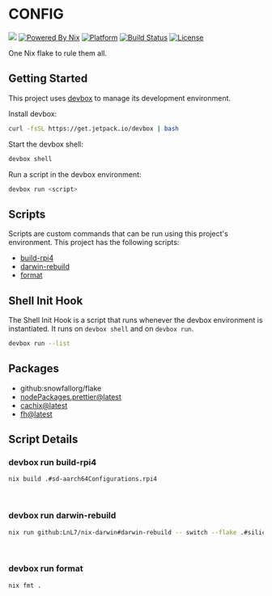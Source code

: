 # CONFIG

[![](https://img.shields.io/badge/aloshy.🅰🅸-000000.svg?style=for-the-badge)](https://aloshy.ai)
[![Powered By Nix](https://img.shields.io/badge/NIX-POWERED-5277C3.svg?style=for-the-badge&logo=nixos)](https://nixos.org)
[![Platform](https://img.shields.io/badge/MACOS-ONLY-000000.svg?style=for-the-badge&logo=apple)](https://github.com/aloshy/config)
[![Build Status](https://img.shields.io/badge/BUILD-PASSING-success.svg?style=for-the-badge&logo=github)](https://github.com/aloshy-ai/config/actions)
[![License](https://img.shields.io/badge/LICENSE-MIT-yellow.svg?style=for-the-badge)](https://opensource.org/licenses/MIT)

One Nix flake to rule them all.

<!-- gen-readme start - generated by https://github.com/jetify-com/devbox/ -->
## Getting Started
This project uses [devbox](https://github.com/jetify-com/devbox) to manage its development environment.

Install devbox:
```sh
curl -fsSL https://get.jetpack.io/devbox | bash
```

Start the devbox shell:
```sh 
devbox shell
```

Run a script in the devbox environment:
```sh
devbox run <script>
```
## Scripts
Scripts are custom commands that can be run using this project's environment. This project has the following scripts:

* [build-rpi4](#devbox-run-build-rpi4)
* [darwin-rebuild](#devbox-run-darwin-rebuild)
* [format](#devbox-run-format)

## Shell Init Hook
The Shell Init Hook is a script that runs whenever the devbox environment is instantiated. It runs 
on `devbox shell` and on `devbox run`.
```sh
devbox run --list
```

## Packages

* github:snowfallorg/flake
* [nodePackages.prettier@latest](https://www.nixhub.io/packages/nodePackages.prettier)
* [cachix@latest](https://www.nixhub.io/packages/cachix)
* [fh@latest](https://www.nixhub.io/packages/fh)

## Script Details

### devbox run build-rpi4
```sh
nix build .#sd-aarch64Configurations.rpi4
```
&ensp;

### devbox run darwin-rebuild
```sh
nix run github:LnL7/nix-darwin#darwin-rebuild -- switch --flake .#silicon
```
&ensp;

### devbox run format
```sh
nix fmt .
```
&ensp;



<!-- gen-readme end -->
